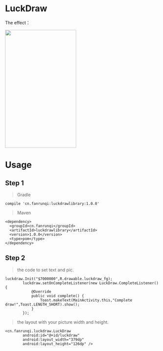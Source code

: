 # LuckDraw


The effect：

<img src="http://fanrunqi.github.io/images/LuckDraw/1.gif" width = "232" height = "386"  />

# Usage

## Step 1

> Gradle
```
compile 'cn.fanrunqi:luckdrawlibrary:1.0.0'
```
> Maven
```
<dependency>
  <groupId>cn.fanrunqi</groupId>
  <artifactId>luckdrawlibrary</artifactId>
  <version>1.0.0</version>
  <type>pom</type>
</dependency>
```

## Step 2

> the code to set text and pic.


```
luckdraw.Init("$7000000",R.drawable.luckdraw_fg);
        luckdraw.setOnCompleteListener(new LuckDraw.CompleteListener() {
            @Override
            public void complete() {
                Toast.makeText(MainActivity.this,"Complete draw!",Toast.LENGTH_SHORT).show();
            }
        });
```


> the layout with your picture width and height.

```
<cn.fanrunqi.luckdraw.LuckDraw
        android:id="@+id/luckdraw"
        android:layout_width="379dp"
        android:layout_height="126dp" />
```
